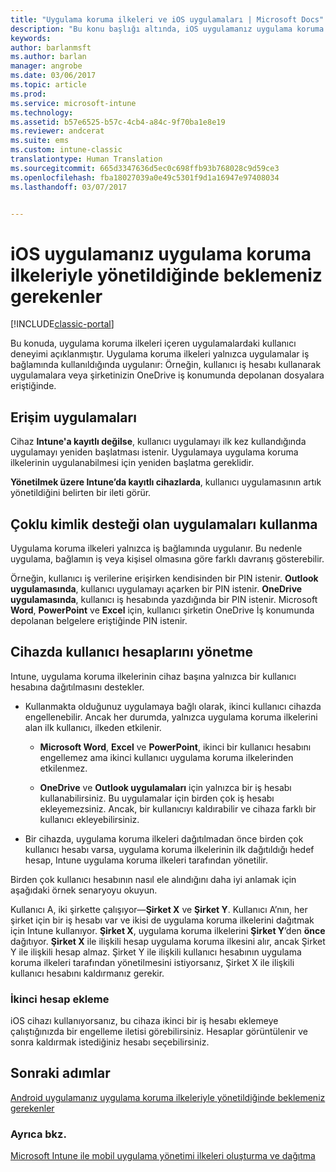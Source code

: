 ```yaml
---
title: "Uygulama koruma ilkeleri ve iOS uygulamaları | Microsoft Docs"
description: "Bu konu başlığı altında, iOS uygulamanız uygulama koruma ilkeleriyle yönetildiğinde neler bekleyebileceğiniz açıklanır."
keywords: 
author: barlanmsft
ms.author: barlan
manager: angrobe
ms.date: 03/06/2017
ms.topic: article
ms.prod: 
ms.service: microsoft-intune
ms.technology: 
ms.assetid: b57e6525-b57c-4cb4-a84c-9f70ba1e8e19
ms.reviewer: andcerat
ms.suite: ems
ms.custom: intune-classic
translationtype: Human Translation
ms.sourcegitcommit: 665d3347636d5ec0c698ffb93b768028c9d59ce3
ms.openlocfilehash: fba18027039a0e49c5301f9d1a16947e97408034
ms.lasthandoff: 03/07/2017


---
```


# <a name="what-to-expect-when-your-ios-app-is-managed-by-app-protection-policies"></a>iOS uygulamanız uygulama koruma ilkeleriyle yönetildiğinde beklemeniz gerekenler

[!INCLUDE[classic-portal](../includes/classic-portal.md)]

 Bu konuda, uygulama koruma ilkeleri içeren uygulamalardaki kullanıcı deneyimi açıklanmıştır. Uygulama koruma ilkeleri yalnızca uygulamalar iş bağlamında kullanıldığında uygulanır: Örneğin, kullanıcı iş hesabı kullanarak uygulamalara veya şirketinizin OneDrive iş konumunda depolanan dosyalara eriştiğinde.

##  <a name="access-apps"></a>Erişim uygulamaları

Cihaz **Intune'a kayıtlı değilse**, kullanıcı uygulamayı ilk kez kullandığında uygulamayı yeniden başlatması istenir.  Uygulamaya uygulama koruma ilkelerinin uygulanabilmesi için yeniden başlatma gereklidir. 

<!--- The following screenshot from the Skype app illustrates this restart request: --->


<!---  ![Screenshot of the iOS device showing PIN prompt](../media/appmanagement/iOS_AppPINPrompt.png) --->

**Yönetilmek üzere Intune’da kayıtlı cihazlarda**, kullanıcı uygulamasının artık yönetildiğini belirten bir ileti görür.

##  <a name="use-apps-with-multi-identity-support"></a>Çoklu kimlik desteği olan uygulamaları kullanma

Uygulama koruma ilkeleri yalnızca iş bağlamında uygulanır. Bu nedenle uygulama, bağlamın iş veya kişisel olmasına göre farklı davranış gösterebilir.

 Örneğin, kullanıcı iş verilerine erişirken kendisinden bir PIN istenir. **Outlook uygulamasında**, kullanıcı uygulamayı açarken bir PIN istenir. **OneDrive uygulamasında**, kullanıcı iş hesabında yazdığında bir PIN istenir.  Microsoft **Word**, **PowerPoint** ve **Excel** için, kullanıcı şirketin OneDrive İş konumunda depolanan belgelere eriştiğinde PIN istenir.

##  <a name="manage-user-accounts-on-the-device"></a>Cihazda kullanıcı hesaplarını yönetme

Intune, uygulama koruma ilkelerinin cihaz başına yalnızca bir kullanıcı hesabına dağıtılmasını destekler.

* Kullanmakta olduğunuz uygulamaya bağlı olarak, ikinci kullanıcı cihazda engellenebilir. Ancak her durumda, yalnızca uygulama koruma ilkelerini alan ilk kullanıcı, ilkeden etkilenir.
  * **Microsoft Word**, **Excel** ve **PowerPoint**, ikinci bir kullanıcı hesabını engellemez ama ikinci kullanıcı uygulama koruma ilkelerinden etkilenmez.  

  * **OneDrive** ve **Outlook uygulamaları** için yalnızca bir iş hesabı kullanabilirsiniz. Bu uygulamalar için birden çok iş hesabı ekleyemezsiniz. Ancak, bir kullanıcıyı kaldırabilir ve cihaza farklı bir kullanıcı ekleyebilirsiniz.

* Bir cihazda, uygulama koruma ilkeleri dağıtılmadan önce birden çok kullanıcı hesabı varsa, uygulama koruma ilkelerinin ilk dağıtıldığı hedef hesap, Intune uygulama koruma ilkeleri tarafından yönetilir.


Birden çok kullanıcı hesabının nasıl ele alındığını daha iyi anlamak için aşağıdaki örnek senaryoyu okuyun.

Kullanıcı A, iki şirkette çalışıyor—**Şirket X** ve **Şirket Y**. Kullanıcı A’nın, her şirket için bir iş hesabı var ve ikisi de uygulama koruma ilkelerini dağıtmak için Intune kullanıyor. **Şirket X**, uygulama koruma ilkelerini **Şirket Y**’den **önce** dağıtıyor. **Şirket X** ile ilişkili hesap uygulama koruma ilkesini alır, ancak Şirket Y ile ilişkili hesap almaz. Şirket Y ile ilişkili kullanıcı hesabının uygulama koruma ilkeleri tarafından yönetilmesini istiyorsanız, Şirket X ile ilişkili kullanıcı hesabını kaldırmanız gerekir.

### <a name="add-a-second-account"></a>İkinci hesap ekleme

iOS cihazı kullanıyorsanız, bu cihaza ikinci bir iş hesabı eklemeye çalıştığınızda bir engelleme iletisi görebilirsiniz. Hesaplar görüntülenir ve sonra kaldırmak istediğiniz hesabı seçebilirsiniz.

## <a name="next-steps"></a>Sonraki adımlar
[Android uygulamanız uygulama koruma ilkeleriyle yönetildiğinde beklemeniz gerekenler](user-experience-for-mam-enabled-android-apps-with-microsoft-intune.md)
### <a name="see-also"></a>Ayrıca bkz.
[Microsoft Intune ile mobil uygulama yönetimi ilkeleri oluşturma ve dağıtma](create-and-deploy-mobile-app-management-policies-with-microsoft-intune.md)

